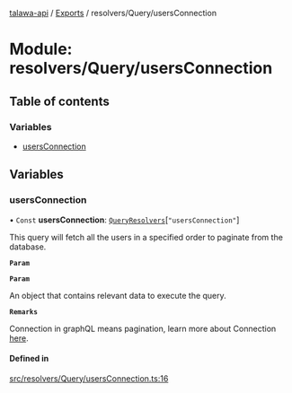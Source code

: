 [talawa-api](../README.md) / [Exports](../modules.md) / resolvers/Query/usersConnection

# Module: resolvers/Query/usersConnection

## Table of contents

### Variables

- [usersConnection](resolvers_Query_usersConnection.md#usersconnection)

## Variables

### usersConnection

• `Const` **usersConnection**: [`QueryResolvers`](types_generatedGraphQLTypes.md#queryresolvers)[``"usersConnection"``]

This query will fetch all the users in a specified order to paginate from the database.

**`Param`**

**`Param`**

An object that contains relevant data to execute the query.

**`Remarks`**

Connection in graphQL means pagination,
learn more about Connection [here](https://relay.dev/graphql/connections.htm).

#### Defined in

[src/resolvers/Query/usersConnection.ts:16](https://github.com/PalisadoesFoundation/talawa-api/blob/e919df4/src/resolvers/Query/usersConnection.ts#L16)
